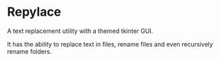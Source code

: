 # Repylace
A text replacement utility with a themed tkinter GUI.

It has the ability to replace text in files, rename files and even recursively rename folders.
